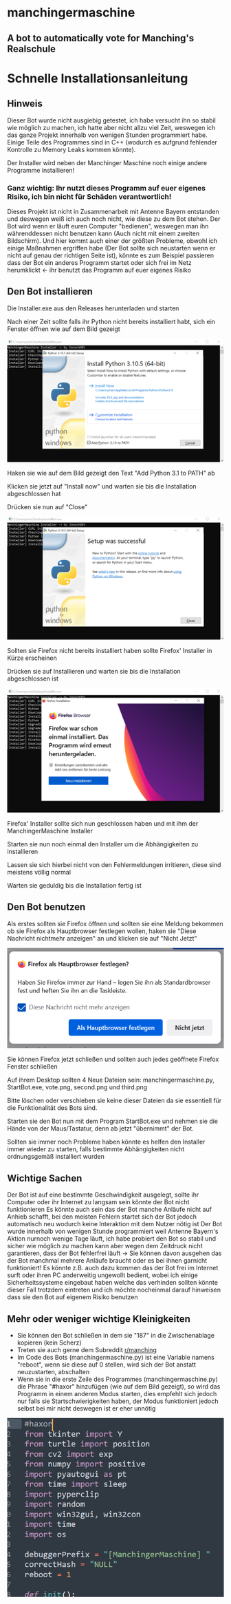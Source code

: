 # manchingermaschine
## A bot to automatically vote for Manching's Realschule

# Schnelle Installationsanleitung
## Hinweis
Dieser Bot wurde nicht ausgiebig getestet, ich habe versucht ihn so stabil wie möglich zu machen, ich hatte aber nicht allzu viel Zeit, weswegen ich das ganze Projekt innerhalb von wenigen Stunden programmiert habe.
Einige Teile des Programmes sind in C++ (wodurch es aufgrund fehlender Kontrolle zu Memory Leaks kommen könnte).

Der Installer wird neben der Manchinger Maschine noch einige andere Programme installieren!

### Ganz wichtig: Ihr nutzt dieses Programm auf euer eigenes Risiko, ich bin nicht für Schäden verantwortlich!
Dieses Projekt ist nicht in Zusammenarbeit mit Antenne Bayern entstanden und deswegen weiß ich auch noch nicht, wie diese zu dem Bot stehen.
Der Bot wird wenn er läuft euren Computer "bedienen", weswegen man ihn währenddessen nicht benutzen kann (Auch nicht mit einem zweiten Bildschirm).
Und hier kommt auch einer der größten Probleme, obwohl ich einige Maßnahmen ergriffen habe (Der Bot sollte sich neustarten wenn er nicht auf genau der richtigen Seite ist), könnte es zum Beispiel passieren dass der Bot ein anderes Programm startet oder sich frei im Netz herumklickt <- ihr benutzt das Programm auf euer eigenes Risiko

## Den Bot installieren
Die Installer.exe aus den Releases herunterladen und starten

Nach einer Zeit sollte falls ihr Python nicht bereits installiert habt, sich ein Fenster öffnen wie auf dem Bild gezeigt

![alt text](https://github.com/JonschDEV/manchingermaschine/blob/main/exact0.png?raw=true)

Haken sie wie auf dem Bild gezeigt den Text "Add Python 3.1 to PATH" ab

Klicken sie jetzt auf "Install now" und warten sie bis die Installation abgeschlossen hat

Drücken sie nun auf "Close"

![alt text](https://github.com/JonschDEV/manchingermaschine/blob/main/exact1.png?raw=true)

Sollten sie Firefox nicht bereits installiert haben sollte Firefox' Installer in Kürze erscheinen

Drücken sie auf Installieren und warten sie bis die Installation abgeschlossen ist

![alt text](https://github.com/JonschDEV/manchingermaschine/blob/main/exact2.png?raw=true)

Firefox' Installer sollte sich nun geschlossen haben und mit ihm der ManchingerMaschine Installer

Starten sie nun noch einmal den Installer um die Abhängigkeiten zu installieren

Lassen sie sich hierbei nicht von den Fehlermeldungen irritieren, diese sind meistens völlig normal

Warten sie geduldig bis die Installation fertig ist

## Den Bot benutzen

Als erstes sollten sie Firefox öffnen und sollten sie eine Meldung bekommen ob sie Firefox als Hauptbrowser festlegen wollen, haken sie "Diese Nachricht nichtmehr anzeigen" an und klicken sie auf "Nicht Jetzt"

![alt text](https://github.com/JonschDEV/manchingermaschine/blob/main/exact3.png?raw=true)

Sie können Firefox jetzt schließen und sollten auch jedes geöffnete Firefox Fenster schließen

Auf ihrem Desktop sollten 4 Neue Dateien sein: manchingermaschine.py, StartBot.exe, vote.png, second.png und third.png

Bitte löschen oder verschieben sie keine dieser Dateien da sie essentiell für die Funktionalität des Bots sind.

Starten sie den Bot nun mit dem Program StartBot.exe und nehmen sie die Hände von der Maus/Tastatur, denn ab jetzt "übernimmt" der Bot.

Sollten sie immer noch Probleme haben könnte es helfen den Installer immer wieder zu starten, falls bestimmte Abhängigkeiten nicht ordnungsgemäß installiert wurden

## Wichtige Sachen
Der Bot ist auf eine bestimmte Geschwindigkeit ausgelegt, sollte ihr Computer oder ihr Internet zu langsam sein
könnte der Bot nicht funktionieren
Es könnte auch sein das der Bot manche Anläufe nicht auf Anhieb schafft, bei den meisten Fehlern startet sich
der Bot jedoch automatisch neu wodurch keine Interaktion mit dem Nutzer nötig ist
Der Bot wurde innerhalb von wenigen Stunde programmiert weil Antenne Bayern's Aktion nurnoch wenige Tage läuft, ich habe probiert den Bot so stabil und sicher wie möglich zu machen kann aber wegen dem Zeitdruck nicht garantieren, dass der Bot fehlerfrei läuft -> Sie können davon ausgehen das der Bot manchmal mehrere Anläufe braucht oder es bei ihnen garnicht funktioniert! Es könnte z.B. auch dazu kommen das der Bot frei im Internet surft oder ihren PC anderweitig ungewollt bedient, wobei ich einige Sicherheitssysteme eingebaut haben welche das verhinden sollten könnte dieser Fall trotzdem eintreten und ich möchte nocheinmal darauf hinweisen dass sie den Bot auf eigenem Risiko benutzen

## Mehr oder weniger wichtige Kleinigkeiten
- Sie können den Bot schließen in dem sie "187" in die Zwischenablage kopieren (kein Scherz)
- Treten sie auch gerne dem Subreddit [r/manching](https://www.reddit.com/r/manching)
- Im Code des Bots (manchingermaschine.py) ist eine Variable namens "reboot", wenn sie diese auf 0 stellen, wird sich der Bot anstatt neuzustarten, abschalten
- Wenn sie in die erste Zeile des Programmes (manchingermaschine.py) die Phrase "#haxor" hinzufügen (wie auf dem Bild gezeigt), so wird das Programm in einem anderen Modus starten, dies empfehlt sich jedoch nur falls sie Startschwierigkeiten haben, der Modus funktioniert jedoch selbst bei mir nicht deswegen ist er eher unnötig

![alt text](https://github.com/JonschDEV/manchingermaschine/blob/main/haxor.png?raw=true)

